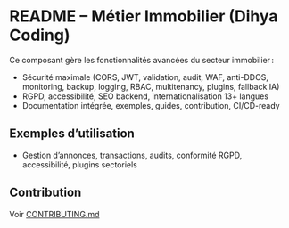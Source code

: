 # README – Métier Immobilier (Dihya Coding)

Ce composant gère les fonctionnalités avancées du secteur immobilier :
- Sécurité maximale (CORS, JWT, validation, audit, WAF, anti-DDOS, monitoring, backup, logging, RBAC, multitenancy, plugins, fallback IA)
- RGPD, accessibilité, SEO backend, internationalisation 13+ langues
- Documentation intégrée, exemples, guides, contribution, CI/CD-ready

## Exemples d’utilisation
- Gestion d’annonces, transactions, audits, conformité RGPD, accessibilité, plugins sectoriels

## Contribution
Voir [CONTRIBUTING.md](../../../../CONTRIBUTING.md)
